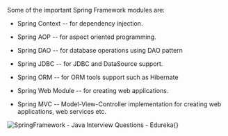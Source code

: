 Some of the important Spring Framework modules are:

- Spring Context -- for dependency injection.

- Spring AOP -- for aspect oriented programming.

- Spring DAO -- for database operations using DAO pattern

- Spring JDBC -- for JDBC and DataSource support.

- Spring ORM -- for ORM tools support such as Hibernate

- Spring Web Module -- for creating web applications.

- Spring MVC -- Model-View-Controller implementation for creating web
  applications, web services etc.

![SpringFramework - Java Interview Questions -
Edureka](image112.png){}